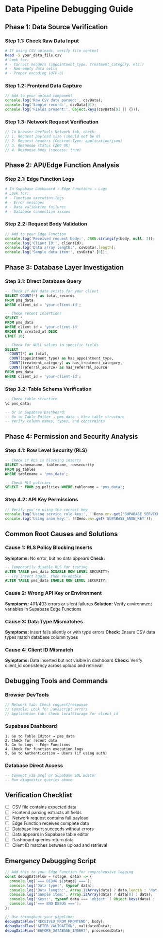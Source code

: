 # Data Pipeline Debugging Guide

## Phase 1: Data Source Verification

### Step 1.1: Check Raw Data Input
```bash
# If using CSV uploads, verify file content
head -5 your_data_file.csv
# Look for:
# - Correct headers (appointment_type, treatment_category, etc.)
# - Non-empty data cells
# - Proper encoding (UTF-8)
```

### Step 1.2: Frontend Data Capture
```javascript
// Add to your upload component
console.log('Raw CSV data parsed:', csvData);
console.log('Sample record:', csvData[0]);
console.log('Fields present:', Object.keys(csvData[0] || {}));
```

### Step 1.3: Network Request Verification
```javascript
// In browser DevTools Network tab, check:
// 1. Request payload size (should not be 0)
// 2. Request headers (Content-Type: application/json)
// 3. Response status (200 OK)
// 4. Response body (success: true)
```

## Phase 2: API/Edge Function Analysis

### Step 2.1: Edge Function Logs
```bash
# In Supabase Dashboard → Edge Functions → Logs
# Look for:
# - Function execution logs
# - Error messages
# - Data validation failures
# - Database connection issues
```

### Step 2.2: Request Body Validation
```javascript
// Add to your Edge Function
console.log('Received request body:', JSON.stringify(body, null, 2));
console.log('Client ID:', clientId);
console.log('Data array length:', csvData?.length);
console.log('Sample data item:', csvData?.[0]);
```

## Phase 3: Database Layer Investigation

### Step 3.1: Direct Database Query
```sql
-- Check if ANY data exists for your client
SELECT COUNT(*) as total_records 
FROM pms_data 
WHERE client_id = 'your-client-id';

-- Check recent insertions
SELECT * 
FROM pms_data 
WHERE client_id = 'your-client-id' 
ORDER BY created_at DESC 
LIMIT 10;

-- Check for NULL values in specific fields
SELECT 
  COUNT(*) as total,
  COUNT(appointment_type) as has_appointment_type,
  COUNT(treatment_category) as has_treatment_category,
  COUNT(referral_source) as has_referral_source
FROM pms_data 
WHERE client_id = 'your-client-id';
```

### Step 3.2: Table Schema Verification
```sql
-- Check table structure
\d pms_data;

-- Or in Supabase Dashboard:
-- Go to Table Editor → pms_data → View table structure
-- Verify column names, types, and constraints
```

## Phase 4: Permission and Security Analysis

### Step 4.1: Row Level Security (RLS)
```sql
-- Check if RLS is blocking inserts
SELECT schemaname, tablename, rowsecurity 
FROM pg_tables 
WHERE tablename = 'pms_data';

-- Check RLS policies
SELECT * FROM pg_policies WHERE tablename = 'pms_data';
```

### Step 4.2: API Key Permissions
```javascript
// Verify you're using the correct key
console.log('Using service role key:', !!Deno.env.get('SUPABASE_SERVICE_ROLE_KEY'));
console.log('Using anon key:', !!Deno.env.get('SUPABASE_ANON_KEY'));
```

## Common Root Causes and Solutions

### Cause 1: RLS Policy Blocking Inserts
**Symptoms:** No error, but no data appears
**Check:** 
```sql
-- Temporarily disable RLS for testing
ALTER TABLE pms_data DISABLE ROW LEVEL SECURITY;
-- Try insert again, then re-enable
ALTER TABLE pms_data ENABLE ROW LEVEL SECURITY;
```

### Cause 2: Wrong API Key or Environment
**Symptoms:** 401/403 errors or silent failures
**Solution:** Verify environment variables in Supabase Edge Functions

### Cause 3: Data Type Mismatches
**Symptoms:** Insert fails silently or with type errors
**Check:** Ensure CSV data types match database column types

### Cause 4: Client ID Mismatch
**Symptoms:** Data inserted but not visible in dashboard
**Check:** Verify client_id consistency across upload and retrieval

## Debugging Tools and Commands

### Browser DevTools
```javascript
// Network tab: Check request/response
// Console: Look for JavaScript errors
// Application tab: Check localStorage for client_id
```

### Supabase Dashboard
```
1. Go to Table Editor → pms_data
2. Check for recent data
3. Go to Logs → Edge Functions
4. Check for function execution logs
5. Go to Authentication → Users (if using auth)
```

### Database Direct Access
```sql
-- Connect via psql or Supabase SQL Editor
-- Run diagnostic queries above
```

## Verification Checklist

- [ ] CSV file contains expected data
- [ ] Frontend parsing extracts all fields
- [ ] Network request contains full payload
- [ ] Edge Function receives complete data
- [ ] Database insert succeeds without errors
- [ ] Data appears in Supabase table editor
- [ ] Dashboard queries return data
- [ ] Client ID matches between upload and retrieval

## Emergency Debugging Script

```javascript
// Add this to your Edge Function for comprehensive logging
const debugDataFlow = (stage, data) => {
  console.log(`=== DEBUG ${stage} ===`);
  console.log('Data type:', typeof data);
  console.log('Data length:', Array.isArray(data) ? data.length : 'Not array');
  console.log('Sample item:', Array.isArray(data) ? data[0] : data);
  console.log('Keys:', typeof data === 'object' ? Object.keys(data) : 'Not object');
  console.log('=== END DEBUG ===');
};

// Use throughout your pipeline:
debugDataFlow('RECEIVED_FROM_FRONTEND', body);
debugDataFlow('AFTER_VALIDATION', validatedData);
debugDataFlow('BEFORE_DATABASE_INSERT', processedData);
```